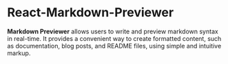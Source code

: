 # React-Markdown-Previewer

**Markdown Previewer** allows users to write and preview markdown syntax in real-time. It provides a convenient way to create formatted content, such as documentation, blog posts, and README files, using simple and intuitive markup.
